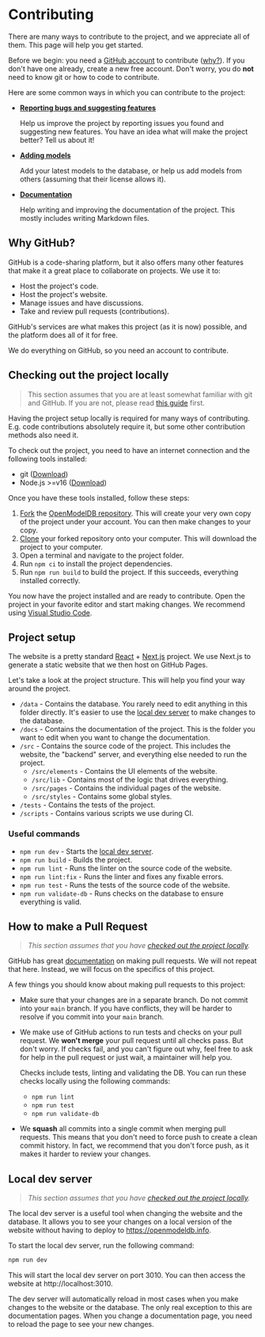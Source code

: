 # Contributing

There are many ways to contribute to the project, and we appreciate all of them.
This page will help you get started.

Before we begin: you need a [GitHub account](https://github.com) to contribute ([why?](#why-github)). If you don't have one already, create a new free account. Don't worry, you do **not** need to know git or how to code to contribute.

Here are some common ways in which you can contribute to the project:

-   [**Reporting bugs and suggesting features**](https://github.com/OpenModelDB/open-model-database/issues)

    Help us improve the project by reporting issues you found and suggesting new features. You have an idea what will make the project better? Tell us about it!

-   [**Adding models**](./models.md)

    Add your latest models to the database, or help us add models from others (assuming that their license allows it).

-   [**Documentation**](./documentation.md)

    Help writing and improving the documentation of the project. This mostly includes writing Markdown files.

## Why GitHub?

GitHub is a code-sharing platform, but it also offers many other features that make it a great place to collaborate on projects. We use it to:

-   Host the project's code.
-   Host the project's website.
-   Manage issues and have discussions.
-   Take and review pull requests (contributions).

GitHub's services are what makes this project (as it is now) possible, and the platform does all of it for free.

We do everything on GitHub, so you need an account to contribute.

## Checking out the project locally

> This section assumes that you are at least somewhat familiar with git and GitHub. If you are not, please read [this guide](https://guides.github.com/activities/hello-world/) first.

Having the project setup locally is required for many ways of contributing. E.g. code contributions absolutely require it, but some other contribution methods also need it.

To check out the project, you need to have an internet connection and the following tools installed:

-   git ([Download](https://git-scm.com/downloads))
-   Node.js >=v16 ([Download](https://nodejs.org/en/download/))

Once you have these tools installed, follow these steps:

1. [Fork](https://docs.github.com/en/get-started/quickstart/fork-a-repo#forking-a-repository) the [OpenModelDB repository](https://github.com/OpenModelDB/open-model-database). This will create your very own copy of the project under your account. You can then make changes to your copy.
2. [Clone](https://docs.github.com/en/get-started/quickstart/fork-a-repo#cloning-your-forked-repository) your forked repository onto your computer. This will download the project to your computer.
3. Open a terminal and navigate to the project folder.
4. Run `npm ci` to install the project dependencies.
5. Run `npm run build` to build the project. If this succeeds, everything installed correctly.

You now have the project installed and are ready to contribute. Open the project in your favorite editor and start making changes. We recommend using [Visual Studio Code](https://code.visualstudio.com/).

## Project setup

The website is a pretty standard [React](https://react.dev/) + [Next.js](https://nextjs.org/) project. We use Next.js to generate a static website that we then host on GitHub Pages.

Let's take a look at the project structure. This will help you find your way around the project.

-   `/data` - Contains the database. You rarely need to edit anything in this folder directly. It's easier to use the [local dev server](#local-dev-server) to make changes to the database.
-   `/docs` - Contains the documentation of the project. This is the folder you want to edit when you want to change the documentation.
-   `/src` - Contains the source code of the project. This includes the website, the "backend" server, and everything else needed to run the project.
    -   `/src/elements` - Contains the UI elements of the website.
    -   `/src/lib` - Contains most of the logic that drives everything.
    -   `/src/pages` - Contains the individual pages of the website.
    -   `/src/styles` - Contains some global styles.
-   `/tests` - Contains the tests of the project.
-   `/scripts` - Contains various scripts we use during CI.

### Useful commands

-   `npm run dev` - Starts the [local dev server](#local-dev-server).
-   `npm run build` - Builds the project.
-   `npm run lint` - Runs the linter on the source code of the website.
-   `npm run lint:fix` - Runs the linter and fixes any fixable errors.
-   `npm run test` - Runs the tests of the source code of the website.
-   `npm run validate-db` - Runs checks on the database to ensure everything is valid.

## How to make a Pull Request

> _This section assumes that you have [checked out the project locally](#checking-out-the-project-locally)._

GitHub has great [documentation](https://docs.github.com/en/get-started/quickstart/contributing-to-projectss) on making pull requests. We will not repeat that here. Instead, we will focus on the specifics of this project.

A few things you should know about making pull requests to this project:

-   Make sure that your changes are in a separate branch. Do not commit into your `main` branch. If you have conflicts, they will be harder to resolve if you commit into your `main` branch.
-   We make use of GitHub actions to run tests and checks on your pull request. We **won't merge** your pull request until all checks pass. But don't worry. If checks fail, and you can't figure out why, feel free to ask for help in the pull request or just wait, a maintainer will help you.

    Checks include tests, linting and validating the DB. You can run these checks locally using the following commands:

    -   `npm run lint`
    -   `npm run test`
    -   `npm run validate-db`

-   We **squash** all commits into a single commit when merging pull requests. This means that you don't need to force push to create a clean commit history. In fact, we recommend that you don't force push, as it makes it harder to review your changes.

## Local dev server

> _This section assumes that you have [checked out the project locally](#checking-out-the-project-locally)._

The local dev server is a useful tool when changing the website and the database. It allows you to see your changes on a local version of the website without having to deploy to https://openmodeldb.info.

To start the local dev server, run the following command:

```bash
npm run dev
```

This will start the local dev server on port 3010. You can then access the website at http://localhost:3010.

The dev server will automatically reload in most cases when you make changes to the website or the database. The only real exception to this are documentation pages. When you change a documentation page, you need to reload the page to see your new changes.
